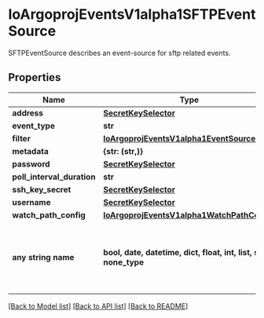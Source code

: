 # IoArgoprojEventsV1alpha1SFTPEventSource

SFTPEventSource describes an event-source for sftp related events.

## Properties
Name | Type | Description | Notes
------------ | ------------- | ------------- | -------------
**address** | [**SecretKeySelector**](SecretKeySelector.md) |  | [optional] 
**event_type** | **str** |  | [optional] 
**filter** | [**IoArgoprojEventsV1alpha1EventSourceFilter**](IoArgoprojEventsV1alpha1EventSourceFilter.md) |  | [optional] 
**metadata** | **{str: (str,)}** |  | [optional] 
**password** | [**SecretKeySelector**](SecretKeySelector.md) |  | [optional] 
**poll_interval_duration** | **str** |  | [optional] 
**ssh_key_secret** | [**SecretKeySelector**](SecretKeySelector.md) |  | [optional] 
**username** | [**SecretKeySelector**](SecretKeySelector.md) |  | [optional] 
**watch_path_config** | [**IoArgoprojEventsV1alpha1WatchPathConfig**](IoArgoprojEventsV1alpha1WatchPathConfig.md) |  | [optional] 
**any string name** | **bool, date, datetime, dict, float, int, list, str, none_type** | any string name can be used but the value must be the correct type | [optional]

[[Back to Model list]](../README.md#documentation-for-models) [[Back to API list]](../README.md#documentation-for-api-endpoints) [[Back to README]](../README.md)



